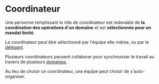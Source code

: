 # Coordinateur

<summary>
Une personne remplissant le rôle de coordinateur est redevable de <strong>la coordination des opérations d'un domaine</strong> et est <strong>sélectionnée pour un mandat limité</strong>.
</summary>

Le coordinateur peut être sélectionné par l'équipe elle-même, ou par le [délégant](glossary:delegator).

Plusieurs coordinateurs peuvent collaborer pour synchroniser le travail au travers de plusieurs [domaines](glossary:domain).

Au lieu de choisir un coordinateur, une équipe peut choisir de s'auto-organiser.